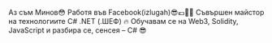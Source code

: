 Аз съм Минов😳
Работя във Facebook(izlugah)😎💶👨‍💻
Съвършен майстор на технологиите C# .NET (.ШЕФ) 🔥
Обучавам се на Web3, Solidity, JavaScript и разбира се, сенсея – C# 😎
